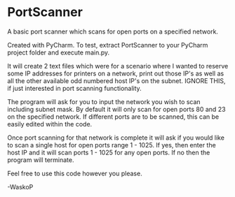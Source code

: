 # PortScanner
A basic port scanner which scans for open ports on a specified network.

Created with PyCharm. To test, extract PortScanner to your PyCharm project folder and execute main.py.

It will create 2 text files which were for a scenario where I wanted to reserve some IP addresses for printers on a network, print out those IP's as well as all the other available odd numbered host IP's on the subnet. IGNORE THIS, if just interested in port scanning functionality.

The program will ask for you to input the network you wish to scan including subnet mask. By default it will only scan for open ports 80 and 23 on the specified network. If different ports are to be scanned, this can be easily edited within the code.

Once port scanning for that network is complete it will ask if you would like to scan a single host for open ports range 1 - 1025. If yes, then enter the host IP and it will scan ports 1 - 1025 for any open ports. If no then the program will terminate.

Feel free to use this code however you please.

-WaskoP
